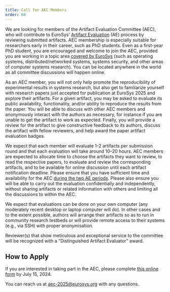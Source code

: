 ```yaml
---
title: Call for AEC Members
order: 60
---
```


We are looking for members of the Artifact Evaluation Committee (AEC), who will contribute to EuroSys' [Artifact Evaluation](call) (AE) process by reviewing submitted artifacts.
AEC membership is especially suitable for researchers early in their career, such as PhD students.
Even as a first-year PhD student, you are encouraged and welcome to join the AEC, provided you are working in a topic area [covered by EuroSys](https://2025.eurosys.org/cfp.html) (such as operating systems, distributed/networked systems, systems security, and other areas of computer systems research).
You can be located anywhere in the world as all committee discussions will happen online.


As an AEC member, you will not only help promote the reproducibility of experimental results in systems research, but also get to familiarize yourself with research papers just accepted for publication at EuroSys 2025 and explore their artifacts.
For a given artifact, you may be asked to evaluate its public availability, functionality, and/or ability to reproduce the results from the paper.
You will be able to discuss with other AEC members and anonymously interact with the authors as necessary, for instance if you are unable to get the artifact to work as expected.
Finally, you will provide a review for the artifact to give constructive feedback to its authors, discuss the artifact with fellow reviewers, and help award the paper artifact evaluation badges.

We expect that each member will evaluate 1-2 artifacts per submission round and that each evaluation will take around 10–20 hours.
AEC members are expected to allocate time to choose the artifacts they want to review, to read the respective papers, to evaluate and review the corresponding artifacts, and to be available for online discussion until each artifact notification deadline.
Please ensure that you have sufficient time and availability for the AEC [during the two AE periods](dates).
Please also ensure you will be able to carry out the evaluation confidentially and independently, without sharing artifacts or related information with others and limiting all the discussions to within the AEC.

We expect that evaluations can be done on your own computer (any moderately recent desktop or laptop computer will do). In other cases and to the extent possible, authors will arrange their artifacts so as to run in community research testbeds or will provide remote access to their systems (e.g., via SSH) with proper anonymisation.

Reviewer(s) that show meticulous and exceptional service to the committee will be recognized with a "Distinguished Artifact Evaluator" award.

How to Apply
------------

If you are interested in taking part in the AEC, please complete [this online form](https://forms.gle/Z71Ak7HyCzkxZ4fZ9) by July 15, 2024.


You can reach us at [aec-2025@eurosys.org](mailto:aec-2025@eurosys.org) with any questions.
